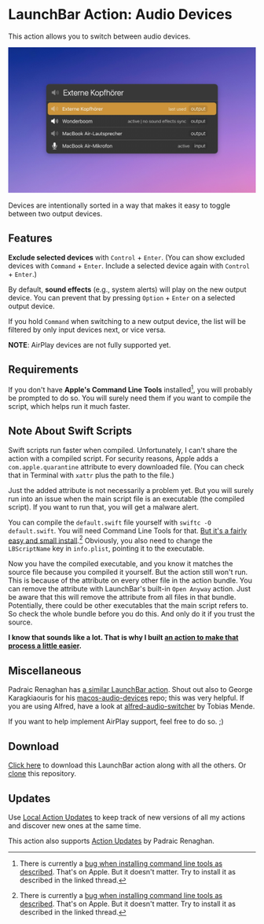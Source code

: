 # LaunchBar Action: Audio Devices

This action allows you to switch between audio devices.

<img src="01.jpg" width="802"/>

Devices are intentionally sorted in a way that makes it easy to toggle between two output devices. 

## Features

**Exclude selected devices** with `Control` + `Enter`. (You can show excluded devices with `Command` + `Enter`. Include a selected device again with `Control` + `Enter`.)

By default, **sound effects** (e.g., system alerts) will play on the new output device. You can prevent that by pressing `Option` + `Enter` on a selected output device.

If you hold `Command` when switching to a new output device, the list will be filtered by only input devices next, or vice versa.

**NOTE**: AirPlay devices are not fully supported yet.   

## Requirements

If you don't have **Apple's Command Line Tools** installed[^1], you will probably be prompted to do so. You will surely need them if you want to compile the script, which helps run it much faster.

## Note About Swift Scripts

Swift scripts run faster when compiled. Unfortunately, I can't share the action with a compiled script. For security reasons, Apple adds a `com.apple.quarantine` attribute to every downloaded file. (You can check that in Terminal with `xattr` plus the path to the file.)

Just the added attribute is not necessarily a problem yet. But you will surely run into an issue when the main script file is an executable (the compiled script). If you want to run that, you will get a malware alert.

You can compile the `default.swift` file yourself with `swiftc -O default.swift`. You will need Command Line Tools for that. [But it's a fairly easy and small install](https://www.maketecheasier.com/install-command-line-tools-without-xcode/).[^1] Obviously, you also need to change the `LBScriptName` key in `info.plist`, pointing it to the executable.

Now you have the compiled executable, and you know it matches the source file because you compiled it yourself. But the action still won't run. This is because of the attribute on every other file in the action bundle. You can remove the attribute with LaunchBar's built-in `Open Anyway` action. Just be aware that this will remove the attribute from all files in that bundle. Potentially, there could be other executables that the main script refers to. So check the whole bundle before you do this. And only do it if you trust the source.

**I know that sounds like a lot. That is why I built [an action to make that process a little easier](https://github.com/Ptujec/LaunchBar/tree/master/Compile-Swift-Action#readme).**

## Miscellaneous

Padraic Renaghan has [a similar LaunchBar action](https://renaghan.com/launchbar/switch-audio/). Shout out also to George Karagkiaouris for his [macos-audio-devices](https://github.com/karaggeorge/macos-audio-devices) repo; this was very helpful. If you are using Alfred, have a look at [alfred-audio-switcher](https://github.com/TobiasMende/alfred-audio-switcher) by Tobias Mende. 

If you want to help implement AirPlay support, feel free to do so. ;)

## Download
[Click here](https://github.com/Ptujec/LaunchBar/archive/refs/heads/master.zip) to download this LaunchBar action along with all the others. Or [clone](https://docs.github.com/en/repositories/creating-and-managing-repositories/cloning-a-repository) this repository.

## Updates

Use [Local Action Updates](https://github.com/Ptujec/LaunchBar/tree/master/Local-Action-Updates#launchbar-action-local-action-updates) to keep track of new versions of all my actions and discover new ones at the same time. 

This action also supports [Action Updates](https://renaghan.com/launchbar/action-updates/) by Padraic Renaghan.

[^1]: There is currently a [bug when installing command line tools as described](https://github.com/orgs/Homebrew/discussions/5723#discussioncomment-11185411). That's on Apple. But it doesn't matter. Try to install it as described in the linked thread.